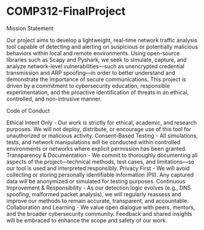 # COMP312-FinalProject

Mission Statement

Our project aims to develop a lightweight, real-time network traffic analysis tool capable of detecting and alerting on suspicious or potentially malicious behaviors within local and remote environments. Using open-source libraries such as Scapy and Pyshark, we seek to simulate, capture, and analyze network-level vulnerabilities—such as unencrypted credential transmission and ARP spoofing—in order to better understand and demonstrate the importance of secure communications. This project is driven by a commitment to cybersecurity education, responsible experimentation, and the proactive identification of threats in an ethical, controlled, and non-intrusive manner.

Code of Conduct

Ethical Intent Only - 
Our work is strictly for ethical, academic, and research purposes. We will not deploy, distribute, or encourage use of this tool for unauthorized or malicious activity.
Consent-Based Testing - 
All simulations, tests, and network manipulations will be conducted within controlled environments or networks where explicit permission has been granted.
Transparency & Documentation - 
We commit to thoroughly documenting all aspects of the project—technical methods, test cases, and limitations—so our tool is used and interpreted responsibly.
Privacy First - 
We will avoid collecting or storing personally identifiable information (PII). Any captured data will be anonymized or simulated for testing purposes.
Continuous Improvement & Responsibility - 
As our detection logic evolves (e.g., DNS spoofing, malformed packet analysis), we will regularly reassess and improve our methods to remain accurate, transparent, and accountable.
Collaboration and Learning - 
We value open dialogue with peers, mentors, and the broader cybersecurity community. Feedback and shared insights will be embraced to enhance the scope and safety of our work.
